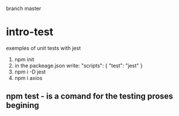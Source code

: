 branch master

# intro-test
exemples of unit tests with jest

1. npm init 
2. in the packeage.json write: 
"scripts": {
    "test": "jest"
  }
3. npm i -D jest
4. npm i axios
  
  
## npm test - is a comand for the testing proses begining
